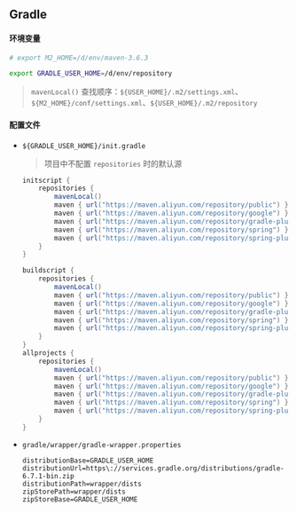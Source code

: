 ## Gradle

#### 环境变量

```bash
# export M2_HOME=/d/env/maven-3.6.3

export GRADLE_USER_HOME=/d/env/repository
```

> `mavenLocal()` 查找顺序：`${USER_HOME}/.m2/settings.xml`、`${M2_HOME}/conf/settings.xml`、`${USER_HOME}/.m2/repository`

#### 配置文件

- `${GRADLE_USER_HOME}/init.gradle`

  > 项目中不配置 `repositories` 时的默认源

  ```groovy
  initscript {
      repositories {
          mavenLocal()
          maven { url("https://maven.aliyun.com/repository/public") }
          maven { url("https://maven.aliyun.com/repository/google") }
          maven { url("https://maven.aliyun.com/repository/gradle-plugin") }
          maven { url("https://maven.aliyun.com/repository/spring") }
          maven { url("https://maven.aliyun.com/repository/spring-plugin") }
      }
  }

  buildscript {
      repositories {
          mavenLocal()
          maven { url("https://maven.aliyun.com/repository/public") }
          maven { url("https://maven.aliyun.com/repository/google") }
          maven { url("https://maven.aliyun.com/repository/gradle-plugin") }
          maven { url("https://maven.aliyun.com/repository/spring") }
          maven { url("https://maven.aliyun.com/repository/spring-plugin") }
      }
  }
  allprojects {
      repositories {
          mavenLocal()
          maven { url("https://maven.aliyun.com/repository/public") }
          maven { url("https://maven.aliyun.com/repository/google") }
          maven { url("https://maven.aliyun.com/repository/gradle-plugin") }
          maven { url("https://maven.aliyun.com/repository/spring") }
          maven { url("https://maven.aliyun.com/repository/spring-plugin") }
      }
  }
  ```

- `gradle/wrapper/gradle-wrapper.properties`

  ```properties
  distributionBase=GRADLE_USER_HOME
  distributionUrl=https\://services.gradle.org/distributions/gradle-6.7.1-bin.zip
  distributionPath=wrapper/dists
  zipStorePath=wrapper/dists
  zipStoreBase=GRADLE_USER_HOME
  ```
